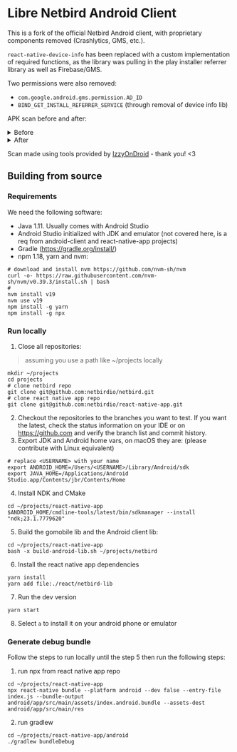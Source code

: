 # Libre Netbird Android Client

This is a fork of the official Netbird Android client, with proprietary components removed (Crashlytics, GMS, etc.).

`react-native-device-info` has been replaced with a custom implementation of required functions, as the library was pulling in the play installer referrer library as well as Firebase/GMS.

Two permissions were also removed:
- `com.google.android.gms.permission.AD_ID`
- `BIND_GET_INSTALL_REFERRER_SERVICE` (through removal of device info lib)

APK scan before and after:

<details>
    <summary>Before</summary>

    No libsmali.jsonl entry for /com/shaded/fasterxml/jackson, this library will be ignored.
    
    Libraries detected:
    -------------------
    * Android Support v4 (/android/support/v4): Development Framework, Apache-2.0
    * AndroidX Activity (/androidx/activity): Utility, Apache-2.0
    * Android Jetpack Annotations (/androidx/annotation): Utility, Apache-2.0
    * Arch (/androidx/arch): Utility, Apache-2.0
    * AppCompat (/androidx/appcompat): Utility, Apache-2.0
    * Autofill (/androidx/autofill): Utility, Apache-2.0
    * Browser (/androidx/browser): Utility, Apache-2.0
    * Cardview (/androidx/cardview): UI Component, Apache-2.0
    * Android Support Library collections (/androidx/collection): Utility, Apache-2.0
    * Concurrent (/androidx/concurrent): Utility, Apache-2.0
    * Coordinatorlayout (/androidx/coordinatorlayout): UI Component, Apache-2.0
    * Androidx Core (/androidx/core): Utility, Apache-2.0
    * AndroidX Cursor Adapter (/androidx/cursoradapter): Utility, Apache-2.0
    * Android Support Library Custom View (/androidx/customview): UI Component, Apache-2.0
    * Documentfile (/androidx/documentfile): UI Component, Apache-2.0
    * Drawerlayout (/androidx/drawerlayout): UI Component, Apache-2.0
    * Android Emoji2 Compat (/androidx/emoji2): UI Component, Apache-2.0
    * AndroidX Fragment (/androidx/fragment): UI Component, Apache-2.0
    * Interpolator (/androidx/interpolator): UI Component, Apache-2.0
    * androidx.legacy (/androidx/legacy): Utility, Apache-2.0
    * Lifecycle (/androidx/lifecycle): Utility, Apache-2.0
    * Loader (/androidx/loader): Utility, Apache-2.0
    * AndroidX Local Broadcast Manager (/androidx/localbroadcastmanager): Utility, Apache-2.0
    * Print (/androidx/print): Utility, Apache-2.0
    * ResourceInspection (/androidx/resourceinspection): Development Aid, Apache-2.0
    * Recyclerview (/androidx/recyclerview): Utility, Apache-2.0
    * Android Activity Saved State (/androidx/savedstate): Utility, Apache-2.0
    * Startup (/androidx/startup): Utility, Apache-2.0
    * Swiperefreshlayout (/androidx/swiperefreshlayout): UI Component, Apache-2.0
    * Tracing (/androidx/tracing): Utility, Apache-2.0
    * Transition (/androidx/transition): UI Component, Apache-2.0
    * Vectordrawable (/androidx/vectordrawable): UI Component, Apache-2.0
    * Android Jetpack VersionedParcelable (/androidx/versionedparcelable): Utility, Apache-2.0
    * Viewpager (/androidx/viewpager): UI Component, Apache-2.0
    * AndroidX Widget ViewPager2 (/androidx/viewpager2): UI Component, Apache-2.0
    * Webkit (/androidx/webkit): Utility, Apache-2.0
    * Bolts Framework (/bolts): Development Framework, MIT
    * Lottie for React Native (/com/airbnb/android/react/lottie): Utility, Apache-2.0
    * Lottie for Android (/com/airbnb/lottie): UI Component, Apache-2.0
    * Play Install Referrer Library (/com/android/installreferrer): Utility, Proprietary; NonFreeComp,NonFreeNet,Tracking
    * Crashlytics (/com/crashlytics): Mobile Analytics, Proprietary; NonFreeComp,Tracking
    * Fresco (/com/facebook/fresco): Utility, MIT
    * Hermes JS Engine (/com/facebook/hermes): Utility, MIT
    * Infer (/com/facebook/infer): Utility, MIT
    * React Native (/com/facebook/react): Development Framework, MIT
    * SoLoader (/com/facebook/soloader): Utility, Apache-2.0
    * Google Ads (/com/google/ads): Advertisement, Proprietary; Ads,NonFreeComp
    * Firebase Data Transport (/com/google/android/datatransport): Utility, Apache-2.0; NonFreeNet
    * Android Market (/com/google/android/finsky): App Market, LicenseUnknown; NonFreeNet
    * Google Mobile Services (/com/google/android/gms): Development Framework, Proprietary; NonFreeComp
    * Google Material Design (/com/google/android/material): Utility, Apache-2.0
    * Google Core Libraries for Java 6+ (/com/google/common): Utility, Apache-2.0
    * Error Prone (/com/google/errorprone): Utility, Apache-2.0
    * Firebase (/com/google/firebase): Utility, LicenseUnknown; NonFreeNet,NonFreeComp
    * Firebase Analytics (/com/google/firebase/analytics): Mobile Analytics, Proprietary; NonFreeComp,Tracking
    * Firebase Installations (/com/google/firebase/installations): Development Aid, Apache-2.0; NonFreeNet
    * React Native SVG (/com/horcrux/rnsvg): Utility, MIT
    * react-native-svg (/com/horcrux/svg): Utility, MIT
    * react-native-device-info (/com/learnium/RNDeviceInfo): Utility, MIT
    * InAppBrowser for React Native (/com/proyecto26/inappbrowser): Utility, MIT
    * React Native Async Storage (/com/reactnativecommunity/asyncstorage): Utility, MIT
    * @react-native-community/clipboard (/com/reactnativecommunity/clipboard): Utility, MIT
    * React Native WebView (/com/reactnativecommunity/webview): Utility, MIT
    * OkHttp (/com/squareup/okhttp): Utility, Apache-2.0
    * React Native Gesture Handler (/com/swmansion/gesturehandler): Utility, MIT
    * React Native Reanimated (/com/swmansion/reanimated): Utility, MIT
    * react-native-screens (/com/swmansion/rnscreens): Utility, MIT
    * react-native-safe-area-context (/com/th3rdwave/safeareacontext): Utility, MIT
    * JavaX Annotation API (/javax/annotation): Utility, BSD-3-Clause
    * JavaX Dependency Injection (/javax/inject): Utility, Apache-2.0
    * Kotlin (/kotlin): Utility, Apache-2.0
    * kotlinx.coroutines (/kotlinx/coroutines): Utility, Apache-2.0
    * OkHttp okio Framework (/okio): Utility, Apache-2.0
    * Webkit Boundary Interfaces (/org/chromium/support_lib_boundary): Utility, BSD-3-Clause
    * react-native-splash-screen (/org/devio/rn/splashscreen): UI Component, MIT
    * EventBus (/org/greenrobot/eventbus): Utility, Apache-2.0
    * IntelliJ IDEA (/org/intellij): Utility, Apache-2.0
    
    Offending libs:
    ---------------
    * Play Install Referrer Library (/com/android/installreferrer): NonFreeComp,NonFreeNet,Tracking
    * Crashlytics (/com/crashlytics): NonFreeComp,Tracking
    * Google Ads (/com/google/ads): Ads,NonFreeComp
    * Firebase Data Transport (/com/google/android/datatransport): NonFreeNet
    * Android Market (/com/google/android/finsky): NonFreeNet
    * Google Mobile Services (/com/google/android/gms): NonFreeComp
    * Firebase (/com/google/firebase): NonFreeNet,NonFreeComp
    * Firebase Analytics (/com/google/firebase/analytics): NonFreeComp,Tracking
    * Firebase Installations (/com/google/firebase/installations): NonFreeNet
    
    9 offenders.
</details>

<details>
    <summary>After</summary>

    No libsmali.jsonl entry for /com/shaded/fasterxml/jackson, this library will be ignored.
    
    Libraries detected:
    -------------------
    * Android Support v4 (/android/support/v4): Development Framework, Apache-2.0
    * AndroidX Activity (/androidx/activity): Utility, Apache-2.0
    * Android Jetpack Annotations (/androidx/annotation): Utility, Apache-2.0
    * Arch (/androidx/arch): Utility, Apache-2.0
    * AppCompat (/androidx/appcompat): Utility, Apache-2.0
    * Autofill (/androidx/autofill): Utility, Apache-2.0
    * Browser (/androidx/browser): Utility, Apache-2.0
    * Cardview (/androidx/cardview): UI Component, Apache-2.0
    * Android Support Library collections (/androidx/collection): Utility, Apache-2.0
    * Concurrent (/androidx/concurrent): Utility, Apache-2.0
    * Coordinatorlayout (/androidx/coordinatorlayout): UI Component, Apache-2.0
    * Androidx Core (/androidx/core): Utility, Apache-2.0
    * AndroidX Cursor Adapter (/androidx/cursoradapter): Utility, Apache-2.0
    * Android Support Library Custom View (/androidx/customview): UI Component, Apache-2.0
    * Drawerlayout (/androidx/drawerlayout): UI Component, Apache-2.0
    * Android Emoji2 Compat (/androidx/emoji2): UI Component, Apache-2.0
    * AndroidX Fragment (/androidx/fragment): UI Component, Apache-2.0
    * Interpolator (/androidx/interpolator): UI Component, Apache-2.0
    * Lifecycle (/androidx/lifecycle): Utility, Apache-2.0
    * Loader (/androidx/loader): Utility, Apache-2.0
    * ResourceInspection (/androidx/resourceinspection): Development Aid, Apache-2.0
    * Recyclerview (/androidx/recyclerview): Utility, Apache-2.0
    * Android Activity Saved State (/androidx/savedstate): Utility, Apache-2.0
    * Sqlite (/androidx/sqlite): Utility, Apache-2.0
    * Startup (/androidx/startup): Utility, Apache-2.0
    * Swiperefreshlayout (/androidx/swiperefreshlayout): UI Component, Apache-2.0
    * Tracing (/androidx/tracing): Utility, Apache-2.0
    * Transition (/androidx/transition): UI Component, Apache-2.0
    * Vectordrawable (/androidx/vectordrawable): UI Component, Apache-2.0
    * Android Jetpack VersionedParcelable (/androidx/versionedparcelable): Utility, Apache-2.0
    * Viewpager (/androidx/viewpager): UI Component, Apache-2.0
    * AndroidX Widget ViewPager2 (/androidx/viewpager2): UI Component, Apache-2.0
    * Webkit (/androidx/webkit): Utility, Apache-2.0
    * Bolts Framework (/bolts): Development Framework, MIT
    * Lottie for React Native (/com/airbnb/android/react/lottie): Utility, Apache-2.0
    * Lottie for Android (/com/airbnb/lottie): UI Component, Apache-2.0
    * Flipper (/com/facebook/flipper/android): Development Aid, MIT
    * Fresco (/com/facebook/fresco): Utility, MIT
    * Hermes JS Engine (/com/facebook/hermes): Utility, MIT
    * Infer (/com/facebook/infer): Utility, MIT
    * React Native (/com/facebook/react): Development Framework, MIT
    * SoLoader (/com/facebook/soloader): Utility, Apache-2.0
    * Google Material Design (/com/google/android/material): Utility, Apache-2.0
    * Google Core Libraries for Java 6+ (/com/google/common): Utility, Apache-2.0
    * React Native SVG (/com/horcrux/rnsvg): Utility, MIT
    * react-native-svg (/com/horcrux/svg): Utility, MIT
    * InAppBrowser for React Native (/com/proyecto26/inappbrowser): Utility, MIT
    * React Native Async Storage (/com/reactnativecommunity/asyncstorage): Utility, MIT
    * @react-native-community/clipboard (/com/reactnativecommunity/clipboard): Utility, MIT
    * React Native WebView (/com/reactnativecommunity/webview): Utility, MIT
    * OkHttp (/com/squareup/okhttp): Utility, Apache-2.0
    * React Native Gesture Handler (/com/swmansion/gesturehandler): Utility, MIT
    * React Native Reanimated (/com/swmansion/reanimated): Utility, MIT
    * react-native-screens (/com/swmansion/rnscreens): Utility, MIT
    * react-native-safe-area-context (/com/th3rdwave/safeareacontext): Utility, MIT
    * JavaX Annotation API (/javax/annotation): Utility, BSD-3-Clause
    * JavaX Dependency Injection (/javax/inject): Utility, Apache-2.0
    * Kotlin (/kotlin): Utility, Apache-2.0
    * kotlinx.coroutines (/kotlinx/coroutines): Utility, Apache-2.0
    * OkHttp okio Framework (/okio): Utility, Apache-2.0
    * Webkit Boundary Interfaces (/org/chromium/support_lib_boundary): Utility, BSD-3-Clause
    * react-native-splash-screen (/org/devio/rn/splashscreen): UI Component, MIT
    * EventBus (/org/greenrobot/eventbus): Utility, Apache-2.0
    * IntelliJ IDEA (/org/intellij): Utility, Apache-2.0
    * Java WebSockets (/org/java_websocket): Utility, MIT
    * Simple Logging Facade for Java (/org/slf4j): Utility, MIT
    
    No offending libs found.
</details>

Scan made using tools provided by [IzzyOnDroid](https://gitlab.com/IzzyOnDroid/repo/) - thank you! <3

## Building from source
### Requirements
We need the following software:
* Java 1.11. Usually comes with Android Studio
* Android Studio initialized with JDK and emulator (not covered here, is a req from android-client and react-native-app projects)
* Gradle (https://gradle.org/install/)
* npm 1.18, yarn and nvm:
```shell
# download and install nvm https://github.com/nvm-sh/nvm
curl -o- https://raw.githubusercontent.com/nvm-sh/nvm/v0.39.3/install.sh | bash
#
nvm install v19
nvm use v19
npm install -g yarn
npm install -g npx
```

### Run locally
1. Close all repositories:
> assuming you use a path like ~/projects locally
```shell
mkdir ~/projects
cd projects
# clone netbird repo
git clone git@github.com:netbirdio/netbird.git
# clone react native app repo
git clone git@github.com:netbirdio/react-native-app.git
```
2. Checkout the repositories to the branches you want to test. If you want the latest, check the status information on your IDE or on https://github.com and verify the branch list and commit history.
3. Export JDK and Android home vars, on macOS they are: (please contribute with Linux equivalent)
```shell
# replace <USERNAME> with your name
export ANDROID_HOME=/Users/<USERNAME>/Library/Android/sdk
export JAVA_HOME=/Applications/Android Studio.app/Contents/jbr/Contents/Home
```
4. Install NDK and CMake
```shell
cd ~/projects/react-native-app
$ANDROID_HOME/cmdline-tools/latest/bin/sdkmanager --install "ndk;23.1.7779620"
```
5. Build the gomobile lib and the Android client lib:
````shell
cd ~/projects/react-native-app
bash -x build-android-lib.sh ~/projects/netbird
````
6. Install the react native app dependencies
```shell
yarn install
yarn add file:./react/netbird-lib
```
7. Run the dev version
```shell
yarn start
```
8. Select `a` to install it on your android phone or emulator

### Generate debug bundle
Follow the steps to run locally until the step 5 then run the following steps:
1. run npx from react native app repo
```shell
cd ~/projects/react-native-app
npx react-native bundle --platform android --dev false --entry-file index.js --bundle-output android/app/src/main/assets/index.android.bundle --assets-dest android/app/src/main/res
```
2. run gradlew
```shell
cd ~/projects/react-native-app/android
./gradlew bundleDebug
```
